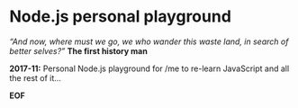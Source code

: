 # Node.js personal playground

_“And now, where must we go, we who wander this waste land,
in search of better selves?”_ **The first history man**

__2017-11:__ Personal Node.js playground for /me to re-learn JavaScript and all the rest of it...

**EOF**
